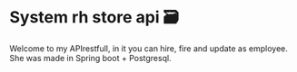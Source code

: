 # System rh store api 🗃
Welcome to my APIrestfull, in it you can hire, fire and update as employee. She was made in Spring boot + Postgresql. 


